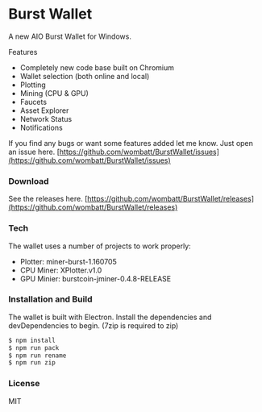 # Burst Wallet

A new AIO Burst Wallet for Windows.

Features
- Completely new code base built on Chromium
- Wallet selection (both online and local)
- Plotting
- Mining (CPU & GPU)
- Faucets
- Asset Explorer
- Network Status
- Notifications

If you find any bugs or want some features added let me know. Just open an issue here.
[https://github.com/wombatt/BurstWallet/issues](https://github.com/wombatt/BurstWallet/issues)

### Download
See the releases here. 
[https://github.com/wombatt/BurstWallet/releases](https://github.com/wombatt/BurstWallet/releases)

### Tech
The wallet uses a number of projects to work properly:
- Plotter: miner-burst-1.160705
- CPU Miner: XPlotter.v1.0
- GPU Minier: burstcoin-jminer-0.4.8-RELEASE

### Installation and Build

The wallet is built with Electron. Install the dependencies and devDependencies to begin. (7zip is required to zip)

```sh
$ npm install 
$ npm run pack
$ npm run rename
$ npm run zip
```

### License
MIT
